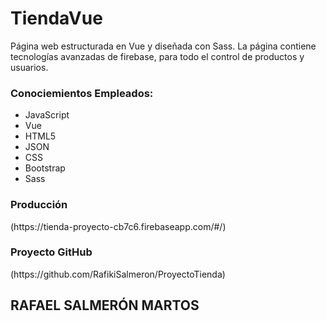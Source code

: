 # TiendaVue
Página web estructurada en Vue y diseñada con Sass.
La página contiene tecnologías avanzadas de firebase, para todo el control de productos y usuarios.

<h3>Conociemientos Empleados: </h3>
<ul>
  <li>JavaScript</li>
  <li>Vue</li>
  <li>HTML5</li>
  <li>JSON</li>
  <li>CSS</li>
  <li>Bootstrap</li>
  <li>Sass</li>
  
</ul>


<h3> Producción </h3>
(https://tienda-proyecto-cb7c6.firebaseapp.com/#/)

<h3> Proyecto GitHub </h3>
(https://github.com/RafikiSalmeron/ProyectoTienda)


<h2> RAFAEL SALMERÓN MARTOS </h2>
